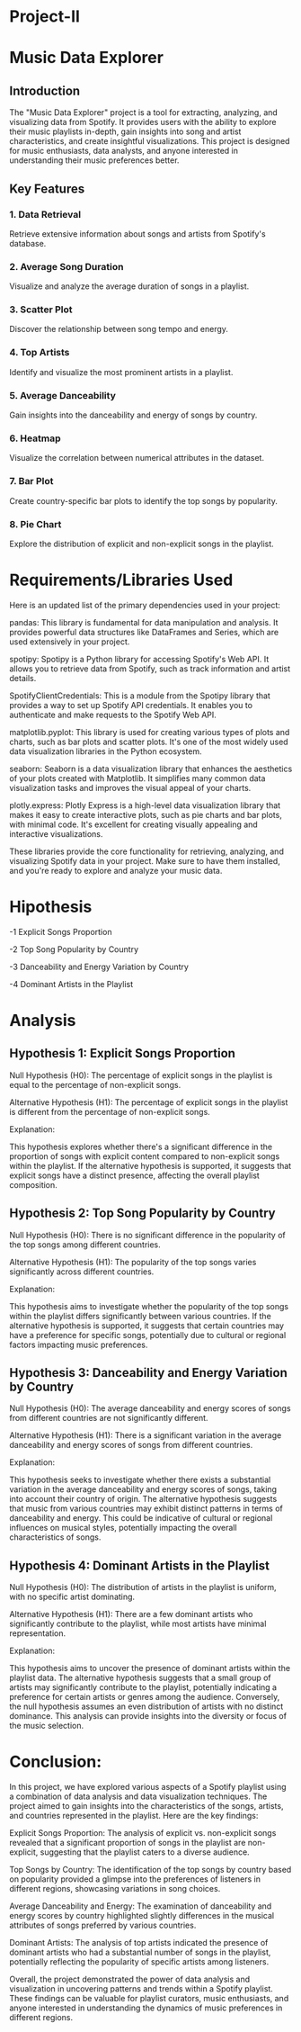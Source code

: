 # Project-II
# Music Data Explorer
## Introduction

The "Music Data Explorer" project is a tool for extracting, analyzing, and visualizing data from Spotify. It provides users with the ability to explore their music playlists in-depth, gain insights into song and artist characteristics, and create insightful visualizations. This project is designed for music enthusiasts, data analysts, and anyone interested in understanding their music preferences better.

## Key Features
### 1. Data Retrieval
Retrieve extensive information about songs and artists from Spotify's database.
### 2. Average Song Duration
Visualize and analyze the average duration of songs in a playlist.
### 3. Scatter Plot
Discover the relationship between song tempo and energy.
### 4. Top Artists
Identify and visualize the most prominent artists in a playlist.
### 5. Average Danceability
Gain insights into the danceability and energy of songs by country.
### 6. Heatmap
Visualize the correlation between numerical attributes in the dataset.
### 7. Bar Plot
Create country-specific bar plots to identify the top songs by popularity.
### 8. Pie Chart
Explore the distribution of explicit and non-explicit songs in the playlist.

# Requirements/Libraries Used
Here is an updated list of the primary dependencies used in your project:

pandas: This library is fundamental for data manipulation and analysis. It provides powerful data structures like DataFrames and Series, which are used extensively in your project.

spotipy: Spotipy is a Python library for accessing Spotify's Web API. It allows you to retrieve data from Spotify, such as track information and artist details.

SpotifyClientCredentials: This is a module from the Spotipy library that provides a way to set up Spotify API credentials. It enables you to authenticate and make requests to the Spotify Web API.

matplotlib.pyplot: This library is used for creating various types of plots and charts, such as bar plots and scatter plots. It's one of the most widely used data visualization libraries in the Python ecosystem.

seaborn: Seaborn is a data visualization library that enhances the aesthetics of your plots created with Matplotlib. It simplifies many common data visualization tasks and improves the visual appeal of your charts.

plotly.express: Plotly Express is a high-level data visualization library that makes it easy to create interactive plots, such as pie charts and bar plots, with minimal code. It's excellent for creating visually appealing and interactive visualizations.

These libraries provide the core functionality for retrieving, analyzing, and visualizing Spotify data in your project. Make sure to have them installed, and you're ready to explore and analyze your music data.

# Hipothesis
-1 Explicit Songs Proportion

-2 Top Song Popularity by Country

-3 Danceability and Energy Variation by Country

-4 Dominant Artists in the Playlist


# Analysis
## Hypothesis 1: Explicit Songs Proportion

Null Hypothesis (H0): The percentage of explicit songs in the playlist is equal to the percentage of non-explicit songs.

Alternative Hypothesis (H1): The percentage of explicit songs in the playlist is different from the percentage of non-explicit songs.

Explanation:

This hypothesis explores whether there's a significant difference in the proportion of songs with explicit content compared to non-explicit songs within the playlist. If the alternative hypothesis is supported, it suggests that explicit songs have a distinct presence, affecting the overall playlist composition.

## Hypothesis 2: Top Song Popularity by Country

Null Hypothesis (H0): There is no significant difference in the popularity of the top songs among different countries.

Alternative Hypothesis (H1): The popularity of the top songs varies significantly across different countries.

Explanation:

This hypothesis aims to investigate whether the popularity of the top songs within the playlist differs significantly between various countries. If the alternative hypothesis is supported, it suggests that certain countries may have a preference for specific songs, potentially due to cultural or regional factors impacting music preferences.

## Hypothesis 3: Danceability and Energy Variation by Country

Null Hypothesis (H0): The average danceability and energy scores of songs from different countries are not significantly different.

Alternative Hypothesis (H1): There is a significant variation in the average danceability and energy scores of songs from different countries.

Explanation:

This hypothesis seeks to investigate whether there exists a substantial variation in the average danceability and energy scores of songs, taking into account their country of origin. The alternative hypothesis suggests that music from various countries may exhibit distinct patterns in terms of danceability and energy. This could be indicative of cultural or regional influences on musical styles, potentially impacting the overall characteristics of songs.

## Hypothesis 4: Dominant Artists in the Playlist

Null Hypothesis (H0): The distribution of artists in the playlist is uniform, with no specific artist dominating.

Alternative Hypothesis (H1): There are a few dominant artists who significantly contribute to the playlist, while most artists have minimal representation.

Explanation:

This hypothesis aims to uncover the presence of dominant artists within the playlist data. The alternative hypothesis suggests that a small group of artists may significantly contribute to the playlist, potentially indicating a preference for certain artists or genres among the audience. Conversely, the null hypothesis assumes an even distribution of artists with no distinct dominance. This analysis can provide insights into the diversity or focus of the music selection.

# Conclusion:

In this project, we have explored various aspects of a Spotify playlist using a combination of data analysis and data visualization techniques. The project aimed to gain insights into the characteristics of the songs, artists, and countries represented in the playlist. Here are the key findings:

Explicit Songs Proportion: The analysis of explicit vs. non-explicit songs revealed that a significant proportion of songs in the playlist are non-explicit, suggesting that the playlist caters to a diverse audience.

Top Songs by Country: The identification of the top songs by country based on popularity provided a glimpse into the preferences of listeners in different regions, showcasing variations in song choices.

Average Danceability and Energy: The examination of danceability and energy scores by country highlighted slightly differences in the musical attributes of songs preferred by various countries.

Dominant Artists: The analysis of top artists indicated the presence of dominant artists who had a substantial number of songs in the playlist, potentially reflecting the popularity of specific artists among listeners.

Overall, the project demonstrated the power of data analysis and visualization in uncovering patterns and trends within a Spotify playlist. These findings can be valuable for playlist curators, music enthusiasts, and anyone interested in understanding the dynamics of music preferences in different regions.
